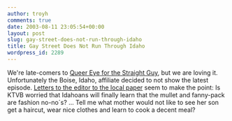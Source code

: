 ```yaml
---
author: troyh
comments: true
date: 2003-08-11 23:05:54+00:00
layout: post
slug: gay-street-does-not-run-through-idaho
title: Gay Street Does Not Run Through Idaho
wordpress_id: 2289
---
```


We're late-comers to [Queer Eye for the Straight Guy](http://www.bravotv.com/Queer_Eye_for_the_Straight_Guy/), but we are loving it.  Unfortunately the Boise, Idaho, affiliate decided to not show the latest episode.  [Letters to the editor to the local paper](http://www.idahostatesman.com/Opinion/letters/story.asp?ID=45601&S=137) seem to make the point:  Is KTVB worried that Idahoans will finally learn that the mullet and fanny-pack are fashion no-no´s? ... Tell me what mother would not like to see her son get a haircut, wear nice clothes and learn to cook a decent meal?
